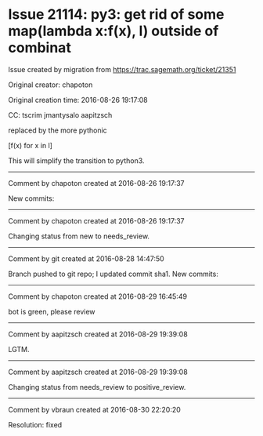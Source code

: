# Issue 21114: py3: get rid of some map(lambda x:f(x), l) outside of combinat

Issue created by migration from https://trac.sagemath.org/ticket/21351

Original creator: chapoton

Original creation time: 2016-08-26 19:17:08

CC:  tscrim jmantysalo aapitzsch

replaced by the more pythonic

[f(x) for x in l]

This will simplify the transition to python3.




---

Comment by chapoton created at 2016-08-26 19:17:37

New commits:


---

Comment by chapoton created at 2016-08-26 19:17:37

Changing status from new to needs_review.


---

Comment by git created at 2016-08-28 14:47:50

Branch pushed to git repo; I updated commit sha1. New commits:


---

Comment by chapoton created at 2016-08-29 16:45:49

bot is green, please review


---

Comment by aapitzsch created at 2016-08-29 19:39:08

LGTM.


---

Comment by aapitzsch created at 2016-08-29 19:39:08

Changing status from needs_review to positive_review.


---

Comment by vbraun created at 2016-08-30 22:20:20

Resolution: fixed
